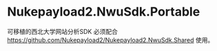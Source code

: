 # Nukepayload2.NwuSdk.Portable
可移植的西北大学网站分析SDK
必须配合 https://github.com/Nukepayload2/Nukepayload2.NwuSdk.Shared 使用。
